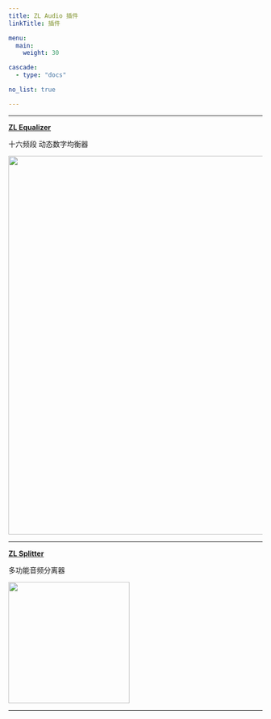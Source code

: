 ```yaml
---
title: ZL Audio 插件
linkTitle: 插件

menu:
  main:
    weight: 30

cascade:
  - type: "docs"

no_list: true

---
```


___

**[ZL Equalizer](/plugins/zlequalizer)**

十六频段 动态数字均衡器

<img src="/images/zlequalizer/dark_crop.png" style="width:750px; max-width: 100%; height: auto" />

___

**[ZL Splitter](/plugins/zlsplitter)**

多功能音频分离器

<img src="/images/zlsplitter/dark_crop.png" style="width:240px; max-width: 100%; height: auto"/>

___
